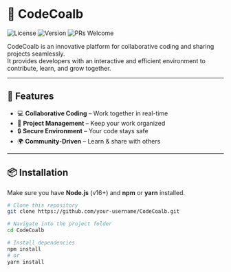# 🚀 CodeCoalb

![License](https://img.shields.io/badge/license-MIT-blue.svg)
![Version](https://img.shields.io/badge/version-1.0.0-green.svg)
![PRs Welcome](https://img.shields.io/badge/PRs-welcome-brightgreen.svg)

CodeCoalb is an innovative platform for collaborative coding and sharing projects seamlessly.  
It provides developers with an interactive and efficient environment to contribute, learn, and grow together.

---

## 📌 Features
- 💻 **Collaborative Coding** – Work together in real-time
- 📂 **Project Management** – Keep your work organized
- 🔒 **Secure Environment** – Your code stays safe
- 🌍 **Community-Driven** – Learn & share with others

---

## 📦 Installation

Make sure you have **Node.js** (v16+) and **npm** or **yarn** installed.

```bash
# Clone this repository
git clone https://github.com/your-username/CodeCoalb.git

# Navigate into the project folder
cd CodeCoalb

# Install dependencies
npm install
# or
yarn install
